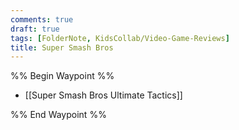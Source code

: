 ```yaml
---
comments: true
draft: true
tags: [FolderNote, KidsCollab/Video-Game-Reviews]
title: Super Smash Bros
---
```

%% Begin Waypoint %%

- [[Super Smash Bros Ultimate Tactics]]

%% End Waypoint %%
